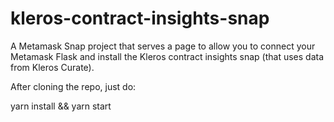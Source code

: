 # kleros-contract-insights-snap
A Metamask Snap project that serves a page to allow you to connect your Metamask Flask and install the Kleros contract insights snap (that uses data from Kleros Curate).


After cloning the repo, just do:

yarn install && yarn start

